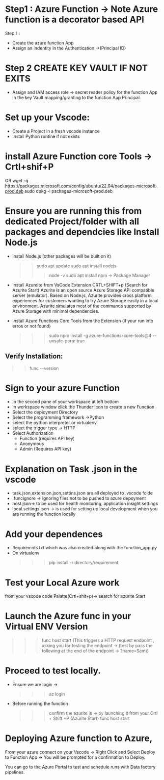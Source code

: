 # Step1 : Azure Function -> Note Azure function is a decorator based API
Step 1 : 
- Create the azure function App
- Assign an Indentity in the Authentication ->(Principal ID)

# Step 2 CREATE KEY VAULT IF NOT EXITS
   - Assign and IAM access role -> secret reader policy for the function App in the key Vault
     mapping/granting to the function App Principal.

# Set up your Vscode:
- Create a Project in a fresh vscode instance
- Install Python runtine  if not exists
# install Azure Function core Tools -> Crtl+shif+P 
OR
wget -q https://packages.microsoft.com/config/ubuntu/22.04/packages-microsoft-prod.deb
sudo dpkg -i packages-microsoft-prod.deb

# Ensure you are running this from dedicated Project/folder with all packages and dependcies like Install Node.js
- Install Node.js (other packages will be built on it)
  >> sudo apt update
  >> sudo apt install nodejs
  >>>node -v
  >> sudo apt install npm -> Package Manager

- Install Azureite from VsCode Extension CRTL+SHIFT+p (Search for Azurite Start)
    Azurite is an open source Azure Storage API compatible server (emulator). Based on Node.js, Azurite provides cross platform experiences for customers wanting to try Azure Storage easily in a local environment. Azurite simulates most of the commands supported by Azure Storage with minimal dependencies.

- Install Azure Functions Core Tools from the Extension (if your run into erros or not found)
  >>> sudo npm install -g azure-functions-core-tools@4 --unsafe-perm true

<!-- This command installs the latest version of Azure Functions Core Tools globally on your machine. The --unsafe-perm flag is required for Linux. -->

## Verify Installation:

 >> func --version


# Sign to your azure Function

 -  In the second pane of your workspace at left bottom
 -  In workspace window click the Thunder icon to create a new Function
 -  Select the deployment Directory
 -  Select the programming framework ->Python
 -  select the python interpreter or virtualenv
 -  select the trigger type -> HTTP
 -  Select Authorization
      - Function (requires API key)
      - Anonymous
      - Admin (Requires API key)

# Explanation on Task .json in the vscode

- task.json,extension.json,settins.json are all deployed to .vscode folde
- .funcignore -> ignoring files not to be pushed to azure depoyment
- host.json-> to be used for health monitoring, application insight settings
- local.settings.json -> is used for setting up local development when you are running the function locally

# Add your dependences 
 - Requiremnts.txt which was also created along with the function_app.py
 - On virtualenv 
     >>>pip install -r directory/requirement

# Test your Local Azure work
  from your vscode code Palatte(Crtl+shit+p)-> search for azurite Start 

# Launch the Azure func in your Virtual ENV Version
  >>> func host start (This triggers a HTTP request endpoint , asking you for testing the endpoint -> (test by pass the following at the end of the endpoint -> ?name=Sam))

# Proceed to test locally.
  - Ensure we are login -> 
     >>> az login
  - Before running the function
     >>> confirm the azurite is -> by launching it from your Crtl + Shift +P (Azurite Start)
     >>> func host start

# Deploying Azure function to Azure,
  From your azure connect on your Vscode
   -> Right Click and Select Deploy to Function App -> You will be prompted for a confirmation to Deploy.

  You can go to the Azure Portal to test  and schedule runs with Data factory pipelines.
